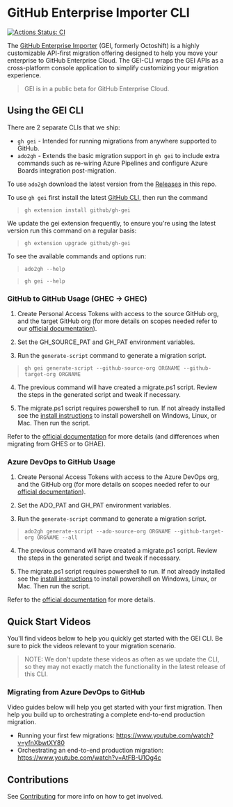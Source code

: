 # GitHub Enterprise Importer CLI

[![Actions Status: CI](https://github.com/github/octoshiftcli/workflows/CI/badge.svg)](https://github.com/github/octoshiftcli/actions?query=workflow%3ACI)


The [GitHub Enterprise Importer](https://docs.github.com/en/early-access/github/migrating-with-github-enterprise-importer) (GEI, formerly Octoshift) is a highly customizable API-first migration offering designed to help you move your enterprise to GitHub Enterprise Cloud. The GEI-CLI wraps the GEI APIs as a cross-platform console application to simplify customizing your migration experience.

> GEI is in a public beta for GitHub Enterprise Cloud.

## Using the GEI CLI
There are 2 separate CLIs that we ship:
- `gh gei` - Intended for running migrations from anywhere supported to GitHub.
- `ado2gh` - Extends the basic migration support in `gh gei` to include extra commands such as re-wiring Azure Pipelines and configure Azure Boards integration post-migration.

To use `ado2gh` download the latest version from the [Releases](https://github.com/github/gh-gei/releases/latest) in this repo.

To use `gh gei` first install the latest [GitHub CLI](https://github.com/cli/cli#installation), then run the command
>`gh extension install github/gh-gei`

We update the gei extension frequently, to ensure you're using the latest version run this command on a regular basis:
>`gh extension upgrade github/gh-gei`

To see the available commands and options run:

>`ado2gh --help`

>`gh gei --help`

### GitHub to GitHub Usage (GHEC -> GHEC)
1. Create Personal Access Tokens with access to the source GitHub org, and the target GitHub org (for more details on scopes needed refer to our [official documentation](https://docs.github.com/en/early-access/github/migrating-with-github-enterprise-importer)).

2. Set the GH_SOURCE_PAT and GH_PAT environment variables.

3. Run the `generate-script` command to generate a migration script.
>`gh gei generate-script --github-source-org ORGNAME --github-target-org ORGNAME`

4. The previous command will have created a migrate.ps1 script. Review the steps in the generated script and tweak if necessary.

5. The migrate.ps1 script requires powershell to run. If not already installed see the [install instructions](https://docs.microsoft.com/en-us/powershell/scripting/install/installing-powershell?view=powershell-7.2) to install powershell on Windows, Linux, or Mac. Then run the script.

Refer to the [official documentation](https://docs.github.com/en/early-access/github/migrating-with-github-enterprise-importer) for more details (and differences when migrating from GHES or to GHAE).

### Azure DevOps to GitHub Usage
1. Create Personal Access Tokens with access to the Azure DevOps org, and the GitHub org (for more details on scopes needed refer to our [official documentation](https://docs.github.com/en/early-access/github/migrating-with-github-enterprise-importer)).

2. Set the ADO_PAT and GH_PAT environment variables.

3. Run the `generate-script` command to generate a migration script.
>`ado2gh generate-script --ado-source-org ORGNAME --github-target-org ORGNAME --all`

4. The previous command will have created a migrate.ps1 script. Review the steps in the generated script and tweak if necessary.

5. The migrate.ps1 script requires powershell to run. If not already installed see the [install instructions](https://docs.microsoft.com/en-us/powershell/scripting/install/installing-powershell?view=powershell-7.2) to install powershell on Windows, Linux, or Mac. Then run the script.

Refer to the [official documentation](https://docs.github.com/en/early-access/github/migrating-with-github-enterprise-importer) for more details.

## Quick Start Videos
You'll find videos below to help you quickly get started with the GEI CLI. Be sure to pick the videos relevant to your migration scenario. 

>NOTE: We don't update these videos as often as we update the CLI, so they may not exactly match the functionality in the latest release of this CLI.

### Migrating from Azure DevOps to GitHub
Video guides below will help you get started with your first migration. Then help you build up to orchestrating a complete end-to-end production migration. 
* Running your first few migrations: https://www.youtube.com/watch?v=yfnXbwtXY80
* Orchestrating an end-to-end production migration: https://www.youtube.com/watch?v=AtFB-U1Og4c

## Contributions

See [Contributing](CONTRIBUTING.md) for more info on how to get involved.
